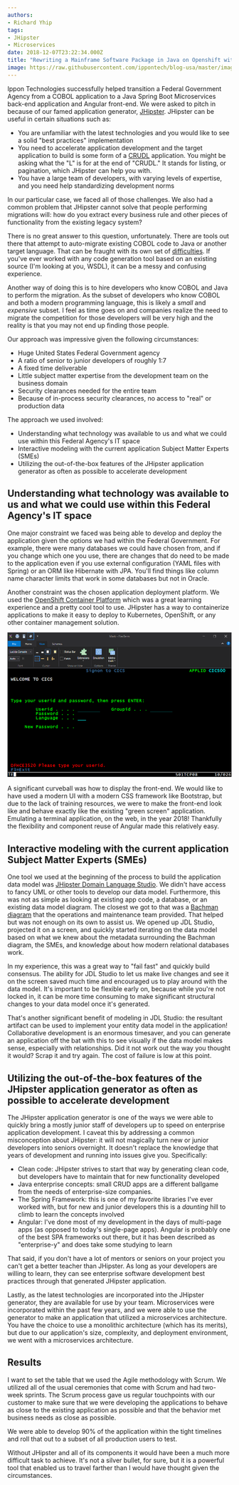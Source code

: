 ```yaml
---
authors:
- Richard Yhip
tags:
- JHipster
- Microservices
date: 2018-12-07T23:22:34.000Z
title: "Rewriting a Mainframe Software Package in Java on Openshift with JHipster"
image: https://raw.githubusercontent.com/ippontech/blog-usa/master/images/2018/12/K-V-Laurikainen-1961.jpg
---
```


Ippon Technologies successfully helped transition a Federal Government Agency from a COBOL application to a Java Spring Boot Microservices back-end application and Angular front-end.  We were asked to pitch in because of our famed application generator, [JHipster](https://www.jhipster.tech/).  JHipster can be useful in certain situations such as:
* You are unfamiliar with the latest technologies and you would like to see a solid "best practices" implementation
* You need to accelerate application development and the target application to build is some form of a [CRUDL](https://en.wikipedia.org/wiki/Create,_read,_update_and_delete) application.  You might be asking what the "L" is for at the end of "CRUDL."  It stands for listing, or pagination, which JHipster can help you with.
* You have a large team of developers, with varying levels of expertise, and you need help standardizing development norms

In our particular case, we faced all of those challenges.  We also had a common problem that JHipster cannot solve that people performing migrations will: how do you extract every business rule and other pieces of functionality from the existing legacy system?

There is no great answer to this question, unfortunately.  There are tools out there that attempt to auto-migrate existing COBOL code to Java or another target language.  That can be fraught with its own set of [difficulties](https://compuware.com/converting-cobol-to-java/).  If you've ever worked with any code generation tool based on an existing source (I'm looking at you, WSDL), it can be a messy and confusing experience.

Another way of doing this is to hire developers who know COBOL and Java to perform the migration.  As the subset of developers who know COBOL and both a modern programming language, this is likely a *small* and *expensive* subset.  I feel as time goes on and companies realize the need to migrate the competition for those developers will be very high and the reality is that you may not end up finding those people.

Our approach was impressive given the following circumstances:
* Huge United States Federal Government agency
* A ratio of senior to junior developers of roughly 1:7
* A fixed time deliverable
* Little subject matter expertise from the development team on the business domain
* Security clearances needed for the entire team
* Because of in-process security clearances, no access to "real" or production data

The approach we used involved:
* Understanding what technology was available to us and what we could use within this Federal Agency's IT space
* Interactive modeling with the current application Subject Matter Experts (SMEs)
* Utilizing the out-of-the-box features of the JHipster application generator as often as possible to accelerate development

## Understanding what technology was available to us and what we could use within this Federal Agency's IT space
One major constraint we faced was being able to develop and deploy the application given the options we had within the Federal Government.  For example, there were many databases we could have chosen from, and if you change which one you use, there are changes that do need to be made to the application even if you use external configuration (YAML files with Spring) or an ORM like Hibernate with JPA.  You'll find things like column name character limits that work in some databases but not in Oracle.

Another constraint was the chosen application deployment platform.  We used the [OpenShift Container Platform](https://www.openshift.com/) which was a great learning experience and a pretty cool tool to use.  JHipster has a way to containerize applications to make it easy to deploy to Kubernetes, OpenShift, or any other container management solution.

![](https://raw.githubusercontent.com/ippontech/blog-usa/master/images/2018/11/FlexTerm.png)

A significant curveball was how to display the front-end.  We would like to have used a modern UI with a modern CSS framework like Bootstrap, but due to the lack of training resources, we were to make the front-end look like and behave exactly like the existing "green screen" application.  Emulating a terminal application, on the web, in the year 2018!  Thankfully the flexibility and component reuse of Angular made this relatively easy.

## Interactive modeling with the current application Subject Matter Experts (SMEs)
One tool we used at the beginning of the process to build the application data model was [JHipster Domain Language Studio](https://start.jhipster.tech/jdl-studio/).  We didn't have access to fancy UML or other tools to develop our data model.  Furthermore, this was not as simple as looking at existing app code, a database, or an existing data model diagram.  The closest we got to that was a [Bachman diagram](https://en.wikipedia.org/wiki/Data_structure_diagram#Bachman_diagram) that the operations and maintenance team provided.  That helped but was not enough on its own to assist us.  We opened up JDL Studio, projected it on a screen, and quickly started iterating on the data model based on what we knew about the metadata surrounding the Bachman diagram, the SMEs, and knowledge about how modern relational databases work.

In my experience, this was a great way to "fail fast" and quickly build consensus.  The ability for JDL Studio to let us make live changes and see it on the screen saved much time and encouraged us to play around with the data model.  It's important to be flexible early on, because while you're not locked in, it can be more time consuming to make significant structural changes to your data model once it's generated.

That's another significant benefit of modeling in JDL Studio: the resultant artifact can be used to implement your entity data model in the application!  Collaborative development is an enormous timesaver, and you can generate an application off the bat with this to see visually if the data model makes sense, especially with relationships.  Did it not work out the way you thought it would?  Scrap it and try again.  The cost of failure is low at this point.

## Utilizing the out-of-the-box features of the JHipster application generator as often as possible to accelerate development
The JHipster application generator is one of the ways we were able to quickly bring a mostly junior staff of developers up to speed on enterprise application development.  I  caveat this by addressing a common misconception about JHipster: it will not magically turn new or junior developers into seniors overnight.  It doesn't replace the knowledge that years of development and running into issues give you.  Specifically:
* Clean code: JHipster strives to start that way by generating clean code, but developers have to maintain that for new functionality developed
* Java enterprise concepts: small CRUD apps are a different ballgame from the needs of enterprise-size companies.
* The Spring Framework: this is one of my favorite libraries I've ever worked with, but for new and junior developers this is a _daunting_ hill to climb to learn the concepts involved
* Angular: I've done most of my development in the days of multi-page apps (as opposed to today's single-page apps). Angular is probably one of the best SPA frameworks out there, but it has been described as "enterprise-y" and does take some studying to learn

That said, if you don't have a lot of mentors or seniors on your project you can't get a better teacher than JHipster.  As long as your developers are willing to learn, they can see enterprise software development best practices through that generated JHipster application.

Lastly, as the latest technologies are incorporated into the JHipster generator, they are available for use by your team.  Microservices were incorporated within the past few years, and we were able to use the generator to make an application that utilized a microservices architecture.  You have the choice to use a monolithic architecture (which has its merits), but due to our application's size, complexity, and deployment environment, we went with a microservices architecture.

## Results
I want to set the table that we used the Agile methodology with Scrum.  We utilized all of the usual ceremonies that come with Scrum and had two-week sprints.  The Scrum process gave us regular touchpoints with our customer to make sure that we were developing the applications to behave as close to the existing application as possible and that the behavior met business needs as close as possible.

We were able to develop 90% of the application within the tight timelines and roll that out to a subset of all production users to test.

Without JHipster and all of its components it would have been a much more difficult task to achieve.  It's not a silver bullet, for sure, but it is a powerful tool that enabled us to travel farther than I would have thought given the circumstances.
